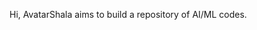 Hi,
AvatarShala aims to build a repository of AI/ML codes.
<!---
- 👋 Hi, I’m @avatarshala
- 👀 I’m interested in ...
- 🌱 I’m currently learning ...
- 💞️ I’m looking to collaborate on ...
- 📫 How to reach me ...
--->
<!---
avatarshala/avatarshala is a ✨ special ✨ repository because its `README.md` (this file) appears on your GitHub profile.
You can click the Preview link to take a look at your changes.

Profile Image is created by DALL-E 3, with Bing Search using following prompt:

"A smily nepali looking gender-neutral toddler holographic avatar creating another AI"
--->
